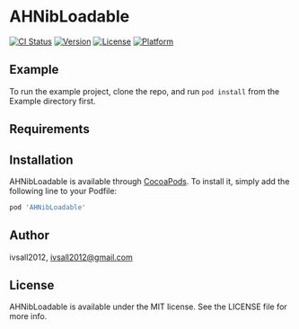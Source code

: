 # AHNibLoadable

[![CI Status](http://img.shields.io/travis/ivsall2012/AHNibLoadable.svg?style=flat)](https://travis-ci.org/ivsall2012/AHNibLoadable)
[![Version](https://img.shields.io/cocoapods/v/AHNibLoadable.svg?style=flat)](http://cocoapods.org/pods/AHNibLoadable)
[![License](https://img.shields.io/cocoapods/l/AHNibLoadable.svg?style=flat)](http://cocoapods.org/pods/AHNibLoadable)
[![Platform](https://img.shields.io/cocoapods/p/AHNibLoadable.svg?style=flat)](http://cocoapods.org/pods/AHNibLoadable)

## Example

To run the example project, clone the repo, and run `pod install` from the Example directory first.

## Requirements

## Installation

AHNibLoadable is available through [CocoaPods](http://cocoapods.org). To install
it, simply add the following line to your Podfile:

```ruby
pod 'AHNibLoadable'
```

## Author

ivsall2012, ivsall2012@gmail.com

## License

AHNibLoadable is available under the MIT license. See the LICENSE file for more info.
